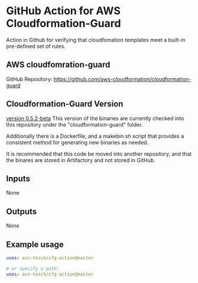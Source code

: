 # GitHub Action for AWS Cloudformation-Guard

Action in Github for verifying that cloudfomation templates meet a built-in pre-defined set of rules.

## AWS cloudfomration-guard

GitHub Repository:  https://github.com/aws-cloudformation/cloudformation-guard

## Cloudformation-Guard Version

[version 0.5.2-beta](https://github.com/aws-cloudformation/cloudformation-guard/releases/tag/v0.5.2-beta)
This version of the binaries are currently checked into this repository under the "cloudformation-guard" folder.

Additionally there is a Dockerfile, and a makebin.sh script that provides a consistent method for generating new binaries as needed.

It is recommended that this code be moved into another repository, and that the binares are stored in Artifactory and not stored in GitHub.

## Inputs

None

## Outputs

None

## Example usage

```yaml
uses: acn-tesch/cfg-action@master

# or specify a path!
uses: acn-tesch/cfg-action@master

```